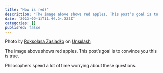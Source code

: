```yaml
---
title: "How is red?"
description: "The image above shows red apples. This post’s goal is to convince you this is true."
date: "2023-05-13T11:44:34.522Z"
categories: []
published: false
---
```


Photo by [Roksolana Zasiadko](https://unsplash.com/@cieloadentro?utm_source=medium&utm_medium=referral) on [Unsplash](https://unsplash.com?utm_source=medium&utm_medium=referral)

The image above shows red apples. This post’s goal is to convince you this is true.

Philosophers spend a lot of time worrying about these questions.
